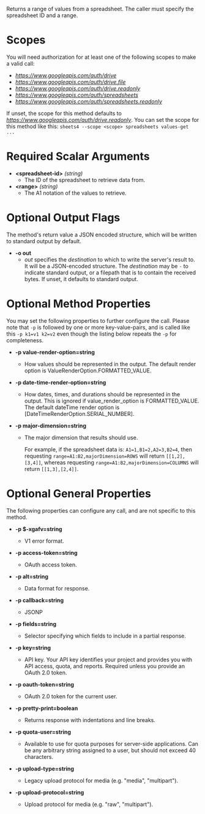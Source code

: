 Returns a range of values from a spreadsheet.
The caller must specify the spreadsheet ID and a range.
# Scopes

You will need authorization for at least one of the following scopes to make a valid call:

* *https://www.googleapis.com/auth/drive*
* *https://www.googleapis.com/auth/drive.file*
* *https://www.googleapis.com/auth/drive.readonly*
* *https://www.googleapis.com/auth/spreadsheets*
* *https://www.googleapis.com/auth/spreadsheets.readonly*

If unset, the scope for this method defaults to *https://www.googleapis.com/auth/drive.readonly*.
You can set the scope for this method like this: `sheets4 --scope <scope> spreadsheets values-get ...`
# Required Scalar Arguments
* **&lt;spreadsheet-id&gt;** *(string)*
    - The ID of the spreadsheet to retrieve data from.
* **&lt;range&gt;** *(string)*
    - The A1 notation of the values to retrieve.

# Optional Output Flags

The method's return value a JSON encoded structure, which will be written to standard output by default.

* **-o out**
    - *out* specifies the *destination* to which to write the server's result to.
      It will be a JSON-encoded structure.
      The *destination* may be `-` to indicate standard output, or a filepath that is to contain the received bytes.
      If unset, it defaults to standard output.
# Optional Method Properties

You may set the following properties to further configure the call. Please note that `-p` is followed by one 
or more key-value-pairs, and is called like this `-p k1=v1 k2=v2` even though the listing below repeats the
`-p` for completeness.

* **-p value-render-option=string**
    - How values should be represented in the output.
        The default render option is ValueRenderOption.FORMATTED_VALUE.

* **-p date-time-render-option=string**
    - How dates, times, and durations should be represented in the output.
        This is ignored if value_render_option is
        FORMATTED_VALUE.
        The default dateTime render option is [DateTimeRenderOption.SERIAL_NUMBER].

* **-p major-dimension=string**
    - The major dimension that results should use.
        
        For example, if the spreadsheet data is: `A1=1,B1=2,A2=3,B2=4`,
        then requesting `range=A1:B2,majorDimension=ROWS` will return
        `[[1,2],[3,4]]`,
        whereas requesting `range=A1:B2,majorDimension=COLUMNS` will return
        `[[1,3],[2,4]]`.

# Optional General Properties

The following properties can configure any call, and are not specific to this method.

* **-p $-xgafv=string**
    - V1 error format.

* **-p access-token=string**
    - OAuth access token.

* **-p alt=string**
    - Data format for response.

* **-p callback=string**
    - JSONP

* **-p fields=string**
    - Selector specifying which fields to include in a partial response.

* **-p key=string**
    - API key. Your API key identifies your project and provides you with API access, quota, and reports. Required unless you provide an OAuth 2.0 token.

* **-p oauth-token=string**
    - OAuth 2.0 token for the current user.

* **-p pretty-print=boolean**
    - Returns response with indentations and line breaks.

* **-p quota-user=string**
    - Available to use for quota purposes for server-side applications. Can be any arbitrary string assigned to a user, but should not exceed 40 characters.

* **-p upload-type=string**
    - Legacy upload protocol for media (e.g. &#34;media&#34;, &#34;multipart&#34;).

* **-p upload-protocol=string**
    - Upload protocol for media (e.g. &#34;raw&#34;, &#34;multipart&#34;).
